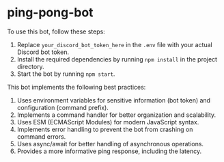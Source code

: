 # ping-pong-bot

To use this bot, follow these steps:

1. Replace `your_discord_bot_token_here` in the `.env` file with your actual Discord bot token.
2. Install the required dependencies by running `npm install` in the project directory.
3. Start the bot by running `npm start`.


This bot implements the following best practices:

1. Uses environment variables for sensitive information (bot token) and configuration (command prefix).
2. Implements a command handler for better organization and scalability.
3. Uses ESM (ECMAScript Modules) for modern JavaScript syntax.
4. Implements error handling to prevent the bot from crashing on command errors.
5. Uses async/await for better handling of asynchronous operations.
6. Provides a more informative ping response, including the latency.
